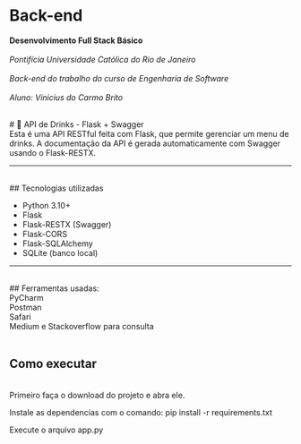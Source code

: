 # Back-end

**Desenvolvimento Full Stack Básico**<br />
<br />
*Pontifícia Universidade Católica do Rio de Janeiro*<br />
<br />
*Back-end do trabalho do curso de Engenharia de Software*<br />
<br />
*Aluno: Vinicius do Carmo Brito*<br />

<br />
# 🥂 API de Drinks - Flask + Swagger
<br />
Esta é uma API RESTful feita com Flask, que permite gerenciar um menu de drinks. A documentação da API é gerada automaticamente com Swagger usando o Flask-RESTX.

---
<br />
## Tecnologias utilizadas

- Python 3.10+
- Flask
- Flask-RESTX (Swagger)
- Flask-CORS
- Flask-SQLAlchemy
- SQLite (banco local)

---
<br />
## Ferramentas usadas:<br />
PyCharm<br />
Postman<br />
Safari<br />
Medium e Stackoverflow para consulta<br />
<br />

## Como executar<br />
<br />
Primeiro faça o download do projeto e abra ele.<br />

Instale as dependencias com o comando: pip install -r requirements.txt <br />

Execute o arquivo app.py <br />

